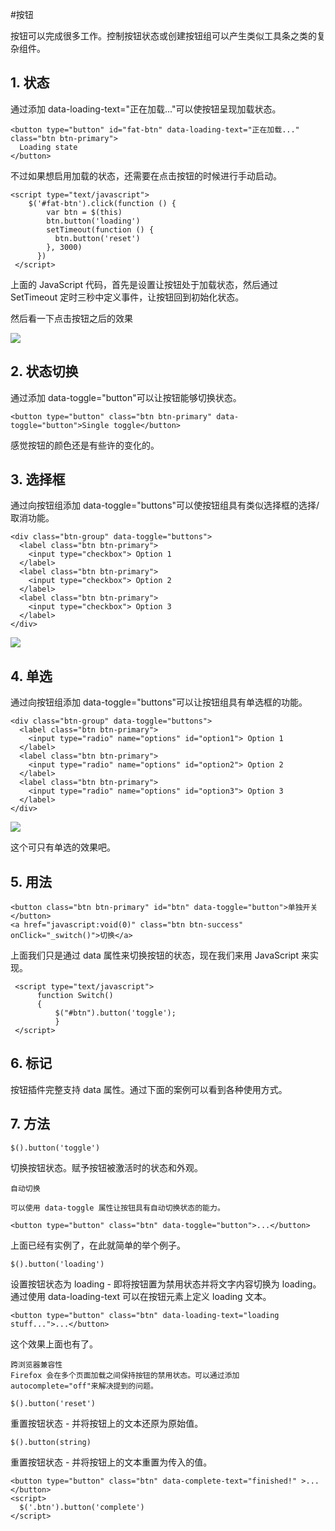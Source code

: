 #按钮

按钮可以完成很多工作。控制按钮状态或创建按钮组可以产生类似工具条之类的复杂组件。

## 1. 状态

通过添加 data-loading-text="正在加载..."可以使按钮呈现加载状态。
```
<button type="button" id="fat-btn" data-loading-text="正在加载..." class="btn btn-primary">
  Loading state
</button>
```

不过如果想启用加载的状态，还需要在点击按钮的时候进行手动启动。
```
<script type="text/javascript">
    $('#fat-btn').click(function () {
        var btn = $(this)
        btn.button('loading')
        setTimeout(function () {
          btn.button('reset')
        }, 3000)
      })
 </script>
```

上面的 JavaScript 代码，首先是设置让按钮处于加载状态，然后通过 SetTimeout 定时三秒中定义事件，让按钮回到初始化状态。

然后看一下点击按钮之后的效果

![](https://dn-anything-about-doc.qbox.me/bootstrap/157.gif)

## 2. 状态切换

通过添加 data-toggle="button"可以让按钮能够切换状态。
```
<button type="button" class="btn btn-primary" data-toggle="button">Single toggle</button>
```

感觉按钮的颜色还是有些许的变化的。

## 3. 选择框

通过向按钮组添加 data-toggle="buttons"可以使按钮组具有类似选择框的选择/取消功能。
```
<div class="btn-group" data-toggle="buttons">
  <label class="btn btn-primary">
    <input type="checkbox"> Option 1
  </label>
  <label class="btn btn-primary">
    <input type="checkbox"> Option 2
  </label>
  <label class="btn btn-primary">
    <input type="checkbox"> Option 3
  </label>
</div>
```

![](https://dn-anything-about-doc.qbox.me/bootstrap/158.gif)

## 4. 单选

通过向按钮组添加 data-toggle="buttons"可以让按钮组具有单选框的功能。

```
<div class="btn-group" data-toggle="buttons">
  <label class="btn btn-primary">
    <input type="radio" name="options" id="option1"> Option 1
  </label>
  <label class="btn btn-primary">
    <input type="radio" name="options" id="option2"> Option 2
  </label>
  <label class="btn btn-primary">
    <input type="radio" name="options" id="option3"> Option 3
  </label>
</div>
```

![](https://dn-anything-about-doc.qbox.me/bootstrap/159.gif)

这个可只有单选的效果吧。

## 5. 用法
```
<button class="btn btn-primary" id="btn" data-toggle="button">单独开关</button>
<a href="javascript:void(0)" class="btn btn-success"  onClick="_switch()">切换</a>
```

上面我们只是通过 data 属性来切换按钮的状态，现在我们来用 JavaScript 来实现。
```
 <script type="text/javascript">
      function Switch()
      {
          $("#btn").button('toggle');
          }
 </script>
```

## 6. 标记

按钮插件完整支持 data 属性。通过下面的案例可以看到各种使用方式。

## 7. 方法
```
$().button('toggle')
```

切换按钮状态。赋予按钮被激活时的状态和外观。

    自动切换

    可以使用 data-toggle 属性让按钮具有自动切换状态的能力。
```
<button type="button" class="btn" data-toggle="button">...</button>
```

上面已经有实例了，在此就简单的举个例子。
```
$().button('loading')
```

设置按钮状态为 loading - 即将按钮置为禁用状态并将文字内容切换为 loading。通过使用 data-loading-text 可以在按钮元素上定义 loading 文本。
```
<button type="button" class="btn" data-loading-text="loading stuff...">...</button>
```

这个效果上面也有了。

    跨浏览器兼容性
    Firefox 会在多个页面加载之间保持按钮的禁用状态。可以通过添加 autocomplete="off"来解决提到的问题。
    
```
$().button('reset')
```

重置按钮状态 - 并将按钮上的文本还原为原始值。
```
$().button(string)
```

重置按钮状态 - 并将按钮上的文本重置为传入的值。
```
<button type="button" class="btn" data-complete-text="finished!" >...</button>
<script>
  $('.btn').button('complete')
</script>
```
